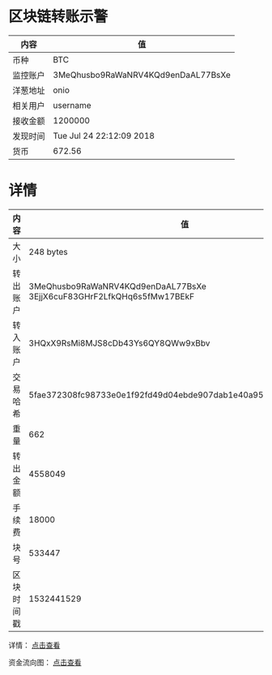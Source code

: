 ﻿# 区块链转账示警
|内容|值|
| ----- | ---- |
| 币种 | BTC |
|监控账户 | 3MeQhusbo9RaWaNRV4KQd9enDaAL77BsXe |
 |洋葱地址 | onio | 
 |相关用户 | username | 
|接收金额 | 1200000 |
|发现时间 |Tue Jul 24 22:12:09 2018|
|货币 |672.56 |


# 详情
|内容|值|
| ---  |  ----- |
|大小   | 248 bytes |
|转出账户 |  3MeQhusbo9RaWaNRV4KQd9enDaAL77BsXe<br/>  3EjjX6cuF83GHrF2LfkQHq6s5fMw17BEkF<br/>  |
|转入账户 |  3HQxX9RsMi8MJS8cDb43Ys6QY8QWw9xBbv<br/>  |
|交易哈希 | 5fae372308fc98733e0e1f92fd49d04ebde907dab1e40a95cdecf1a940e21ac6 |
|重量 | 662 |
|转出金额 | 4558049 |
|手续费 | 18000 |
|块号 |533447|
|区块时间戳 | 1532441529 |


详情： [点击查看]( https://blockchain.info/tx/5fae372308fc98733e0e1f92fd49d04ebde907dab1e40a95cdecf1a940e21ac6)

资金流向图： [点击查看](https://blockchain.info/tree/362373181)
